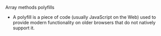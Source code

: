 Array methods polyfills

- A polyfill is a piece of code (usually JavaScript on the Web) used to provide modern functionality on older browsers that do not natively support it.
